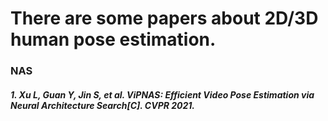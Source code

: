 # There are some papers about 2D/3D human pose estimation.


### NAS
##### 1. Xu L, Guan Y, Jin S, et al. ViPNAS: Efficient Video Pose Estimation via Neural Architecture Search[C]. CVPR 2021.
